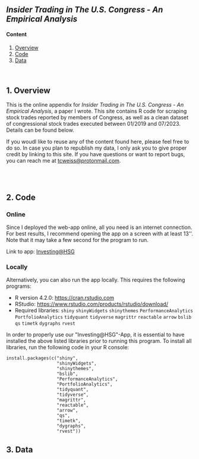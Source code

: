## *Insider Trading in The U.S. Congress - An Empirical Analysis*

#### Content
1. [ Overview ](#overview)
2. [ Code ](#code)
3. [ Data ](#data)

<br>
<a name="overview"></a>

## 1. Overview
This is the online appendix for *Insider Trading in The U.S. Congress - An Empirical Analysis*, a paper I wrote. This site contains R code for scraping stock trades reported by members of Congress, as well as a clean dataset of congressional stock trades executed between 01/2019 and 07/2023. Details can be found below.

If you woudl like to reuse any of the content found here, please feel free to do so. In case you plan to republish my data, I only ask you to give proper credit by linking to this site. If you have questions or want to report bugs, you can reach me at tcweiss@protonmail.com.



<br><br>

<a name="code"></a>
## 2. Code

### Online

Since I deployed the web-app online, all you need is an internet connection. For best results, I recommend opening the app on a screen with at least 13''. Note that it may take a few second for the program to run. 

Link to app: [Investing@HSG](https://thomas-weiss.shinyapps.io/investing_at_hsg/)


### Locally

Alternatively, you can also run the app locally. This requires the following programs:
- R version 4.2.0: https://cran.rstudio.com 
- RStudio: https://www.rstudio.com/products/rstudio/download/
- Required libraries: ```shiny``` ```shinyWidgets``` ```shinythemes``` ```PerformanceAnalytics``` ```PortfolioAnalytics``` ```tidyquant``` ```tidyverse``` ```magrittr``` ```reactable``` ```arrow``` ```bslib``` ```qs``` ```timetk``` ```dygraphs``` ```rvest```

In order to properly use our "Investing@HSG"-App, it is essential to have installed the above listed libraries prior to running this program. To install all libraries, run the following code in your R console:

```
install.packages(c("shiny",                
                   "shinyWidgets",        
                   "shinythemes",          
                   "bslib",                
                   "PerformanceAnalytics", 
                   "PortfolioAnalytics",
                   "tidyquant",
                   "tidyverse",
                   "magrittr",
                   "reactable",
                   "arrow",
                   "qs",
                   "timetk",
                   "dygraphs",
                   "rvest"))
```

<a name="data"></a>
## 3. Data

